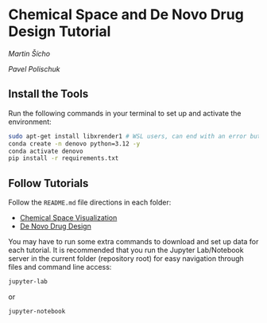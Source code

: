 # Chemical Space and De Novo Drug Design Tutorial

*Martin Šícho*

*Pavel Polischuk*

## Install the Tools

Run the following commands in your terminal to set up and activate the environment:

```bash
sudo apt-get install libxrender1 # WSL users, can end with an error but it does not matter
conda create -n denovo python=3.12 -y
conda activate denovo
pip install -r requirements.txt
```

## Follow Tutorials

Follow the `README.md` file directions in each folder:

- [Chemical Space Visualization](./chemspace/README.md)
- [De Novo Drug Design](./denovo/README.md)

You may have to run some extra commands to download and set up data for each tutorial. It is recommended that you run the Jupyter Lab/Notebook server in the current folder (repository root) for easy navigation through files and command line access:

```bash
jupyter-lab
```

or

```bash
jupyter-notebook
```
